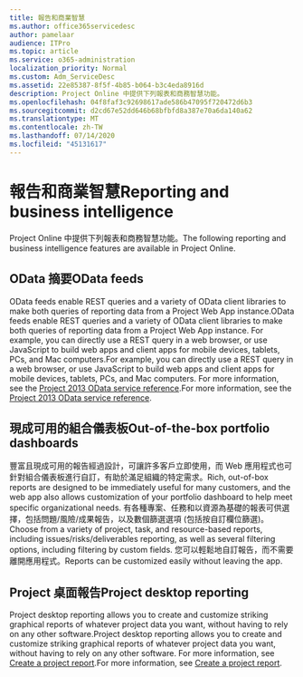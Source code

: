 ```yaml
---
title: 報告和商業智慧
ms.author: office365servicedesc
author: pamelaar
audience: ITPro
ms.topic: article
ms.service: o365-administration
localization_priority: Normal
ms.custom: Adm_ServiceDesc
ms.assetid: 22e85387-8f5f-4b85-b064-b3c4eda8916d
description: Project Online 中提供下列報表和商務智慧功能。
ms.openlocfilehash: 04f8faf3c92698617ade586b47095f720472d6b3
ms.sourcegitcommit: d2cd67e52dd646b68bfbfd8a387e70a6da140a62
ms.translationtype: MT
ms.contentlocale: zh-TW
ms.lasthandoff: 07/14/2020
ms.locfileid: "45131617"
---
```

# <a name="reporting-and-business-intelligence"></a><span data-ttu-id="74cde-103">報告和商業智慧</span><span class="sxs-lookup"><span data-stu-id="74cde-103">Reporting and business intelligence</span></span>

<span data-ttu-id="74cde-104">Project Online 中提供下列報表和商務智慧功能。</span><span class="sxs-lookup"><span data-stu-id="74cde-104">The following reporting and business intelligence features are available in Project Online.</span></span>
  
## <a name="odata-feeds"></a><span data-ttu-id="74cde-105">OData 摘要</span><span class="sxs-lookup"><span data-stu-id="74cde-105">OData feeds</span></span>

<span data-ttu-id="74cde-106">OData feeds enable REST queries and a variety of OData client libraries to make both queries of reporting data from a Project Web App instance.</span><span class="sxs-lookup"><span data-stu-id="74cde-106">OData feeds enable REST queries and a variety of OData client libraries to make both queries of reporting data from a Project Web App instance.</span></span> <span data-ttu-id="74cde-107">For example, you can directly use a REST query in a web browser, or use JavaScript to build web apps and client apps for mobile devices, tablets, PCs, and Mac computers.</span><span class="sxs-lookup"><span data-stu-id="74cde-107">For example, you can directly use a REST query in a web browser, or use JavaScript to build web apps and client apps for mobile devices, tablets, PCs, and Mac computers.</span></span> <span data-ttu-id="74cde-108">For more information, see the [Project 2013 OData service reference](https://go.microsoft.com/fwlink/?LinkID=823655&amp;clcid=0x409).</span><span class="sxs-lookup"><span data-stu-id="74cde-108">For more information, see the [Project 2013 OData service reference](https://go.microsoft.com/fwlink/?LinkID=823655&amp;clcid=0x409).</span></span>
  
## <a name="out-of-the-box-portfolio-dashboards"></a><span data-ttu-id="74cde-109">現成可用的組合儀表板</span><span class="sxs-lookup"><span data-stu-id="74cde-109">Out-of-the-box portfolio dashboards</span></span>

<span data-ttu-id="74cde-110">豐富且現成可用的報告經過設計，可讓許多客戶立即使用，而 Web 應用程式也可針對組合儀表板進行自訂，有助於滿足組織的特定需求。</span><span class="sxs-lookup"><span data-stu-id="74cde-110">Rich, out-of-box reports are designed to be immediately useful for many customers, and the web app also allows customization of your portfolio dashboard to help meet specific organizational needs.</span></span> <span data-ttu-id="74cde-111">有各種專案、任務和以資源為基礎的報表可供選擇，包括問題/風險/成果報告，以及數個篩選選項 (包括按自訂欄位篩選)。</span><span class="sxs-lookup"><span data-stu-id="74cde-111">Choose from a variety of project, task, and resource-based reports, including issues/risks/deliverables reporting, as well as several filtering options, including filtering by custom fields.</span></span> <span data-ttu-id="74cde-112">您可以輕鬆地自訂報告，而不需要離開應用程式。</span><span class="sxs-lookup"><span data-stu-id="74cde-112">Reports can be customized easily without leaving the app.</span></span> 
  
## <a name="project-desktop-reporting"></a><span data-ttu-id="74cde-113">Project 桌面報告</span><span class="sxs-lookup"><span data-stu-id="74cde-113">Project desktop reporting</span></span>

<span data-ttu-id="74cde-114">Project desktop reporting allows you to create and customize striking graphical reports of whatever project data you want, without having to rely on any other software.</span><span class="sxs-lookup"><span data-stu-id="74cde-114">Project desktop reporting allows you to create and customize striking graphical reports of whatever project data you want, without having to rely on any other software.</span></span> <span data-ttu-id="74cde-115">For more information, see [Create a project report](https://go.microsoft.com/fwlink/?LinkID=823657&amp;clcid=0x409).</span><span class="sxs-lookup"><span data-stu-id="74cde-115">For more information, see [Create a project report](https://go.microsoft.com/fwlink/?LinkID=823657&amp;clcid=0x409).</span></span>
  